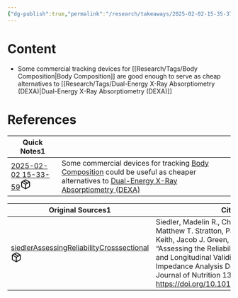 ```yaml
---
{"dg-publish":true,"permalink":"/research/takeaways/2025-02-02-15-35-37/","updated":"2025-02-03T16:52:50-05:00"}
---
```


# Content
- Some commercial tracking devices for [[Research/Tags/Body Composition\|Body Composition]] are good enough to serve as cheap alternatives to [[Research/Tags/Dual-Energy X-Ray Absorptiometry (DEXA)\|Dual-Energy X-Ray Absorptiometry (DEXA)]]
# References
<div><table class="dataview table-view-table"><thead class="table-view-thead"><tr class="table-view-tr-header"><th class="table-view-th"><span>Quick Notes</span><span class="dataview small-text">1</span></th><th class="table-view-th"><span></span></th></tr></thead><tbody class="table-view-tbody"><tr><td><span><a data-tooltip-position="top" aria-label="Research/Quick Notes/2025-02-02 15-33-59.md" data-href="Research/Quick Notes/2025-02-02 15-33-59.md" href="Research/Quick Notes/2025-02-02 15-33-59.md" class="internal-link" target="_blank" rel="noopener nofollow" fileclass-name="Research Links">2025-02-02 15-33-59</a><a class="metadata-menu fileclass-icon"><svg xmlns="http://www.w3.org/2000/svg" width="24" height="24" viewBox="0 0 24 24" fill="none" stroke="currentColor" stroke-width="2" stroke-linecap="round" stroke-linejoin="round" class="svg-icon lucide-package"><path d="m7.5 4.27 9 5.15"></path><path d="M21 8a2 2 0 0 0-1-1.73l-7-4a2 2 0 0 0-2 0l-7 4A2 2 0 0 0 3 8v8a2 2 0 0 0 1 1.73l7 4a2 2 0 0 0 2 0l7-4A2 2 0 0 0 21 16Z"></path><path d="m3.3 7 8.7 5 8.7-5"></path><path d="M12 22V12"></path></svg></a></span></td><td><span>Some commercial devices for tracking <a data-href="Body Composition" href="Body Composition" class="internal-link" target="_blank" rel="noopener nofollow">Body Composition</a> could be useful as cheaper alternatives to <a data-href="Dual-Energy X-Ray Absorptiometry (DEXA)" href="Dual-Energy X-Ray Absorptiometry (DEXA)" class="internal-link" target="_blank" rel="noopener nofollow">Dual-Energy X-Ray Absorptiometry (DEXA)</a></span></td></tr></tbody></table></div><div><table class="dataview table-view-table"><thead class="table-view-thead"><tr class="table-view-tr-header"><th class="table-view-th"><span>Original Sources</span><span class="dataview small-text">1</span></th><th class="table-view-th"><span>Citations</span></th></tr></thead><tbody class="table-view-tbody"><tr><td><span><a data-tooltip-position="top" aria-label="Research/Evidence Sources/siedlerAssessingReliabilityCrosssectional.md" data-href="Research/Evidence Sources/siedlerAssessingReliabilityCrosssectional.md" href="Research/Evidence Sources/siedlerAssessingReliabilityCrosssectional.md" class="internal-link" target="_blank" rel="noopener nofollow" fileclass-name="Research Links">siedlerAssessingReliabilityCrosssectional</a><a class="metadata-menu fileclass-icon"><svg xmlns="http://www.w3.org/2000/svg" width="24" height="24" viewBox="0 0 24 24" fill="none" stroke="currentColor" stroke-width="2" stroke-linecap="round" stroke-linejoin="round" class="svg-icon lucide-package"><path d="m7.5 4.27 9 5.15"></path><path d="M21 8a2 2 0 0 0-1-1.73l-7-4a2 2 0 0 0-2 0l-7 4A2 2 0 0 0 3 8v8a2 2 0 0 0 1 1.73l7 4a2 2 0 0 0 2 0l7-4A2 2 0 0 0 21 16Z"></path><path d="m3.3 7 8.7 5 8.7-5"></path><path d="M12 22V12"></path></svg></a></span></td><td><span>Siedler, Madelin R., Christian Rodriguez, Matthew T. Stratton, Patrick S. Harty, Dale S. Keith, Jacob J. Green, Jake R. Boykin, et al. “Assessing the Reliability and Cross-Sectional and Longitudinal Validity of Fifteen Bioelectrical Impedance Analysis Devices.” The British Journal of Nutrition 130, no. 5 (n.d.): 827–40. <a rel="noopener nofollow" class="external-link" href="https://doi.org/10.1017/S0007114522003749" target="_blank">https://doi.org/10.1017/S0007114522003749</a>.</span></td></tr></tbody></table></div>

